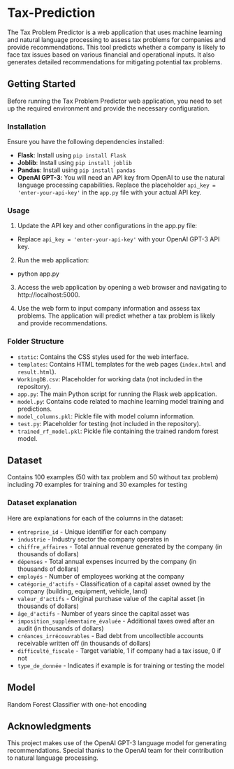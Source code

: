 # Tax-Prediction
The Tax Problem Predictor is a web application that uses machine learning and natural language processing to assess tax problems for companies and provide recommendations. This tool predicts whether a company is likely to face tax issues based on various financial and operational inputs. It also generates detailed recommendations for mitigating potential tax problems.
## Getting Started
Before running the Tax Problem Predictor web application, you need to set up the required environment and provide the necessary configuration.
### Installation
Ensure you have the following dependencies installed:
- **Flask**: Install using `pip install Flask`
- **Joblib**: Install using `pip install joblib`
- **Pandas**: Install using `pip install pandas`
- **OpenAI GPT-3**: You will need an API key from OpenAI to use the natural language processing capabilities. Replace the placeholder `api_key = 'enter-your-api-key'` in the `app.py` file with your actual API key.
### Usage
1. Update the API key and other configurations in the app.py file:
- Replace `api_key = 'enter-your-api-key'` with your OpenAI GPT-3 API key.
2. Run the web application:
- python app.py
3. Access the web application by opening a web browser and navigating to http://localhost:5000.
  
4. Use the web form to input company information and assess tax problems. The application will predict whether a tax problem is likely and provide recommendations.
### Folder Structure 
- `static`: Contains the CSS styles used for the web interface.
- `templates`: Contains HTML templates for the web pages (`index.html` and `result.html`).
- `WorkingDB.csv`: Placeholder for working data (not included in the repository).
- `app.py`: The main Python script for running the Flask web application.
- `model.py`: Contains code related to machine learning model training and predictions.
- `model_columns.pkl`: Pickle file with model column information.
- `test.py`: Placeholder for testing (not included in the repository).
- `trained_rf_model.pkl`: Pickle file containing the trained random forest model.
 ## Dataset 
 Contains 100 examples (50 with tax problem and 50 without tax problem) including 70 examples for training and 30 examples for testing 
 ### Dataset explanation 
 Here are explanations for each of the columns in the dataset:
- `entreprise_id` - Unique identifier for each company
- `industrie` - Industry sector the company operates in
- `chiffre_affaires` - Total annual revenue generated by the company (in thousands of dollars)
- `dépenses` - Total annual expenses incurred by the company (in thousands of dollars)
- `employés` - Number of employees working at the company
- `catégorie_d'actifs` - Classification of a capital asset owned by the company (building, equipment, vehicle, land)
- `valeur_d'actifs` - Original purchase value of the capital asset (in thousands of dollars)
- `âge_d'actifs` - Number of years since the capital asset was 
- `imposition_supplémentaire_évaluée` - Additional taxes owed after an audit (in thousands of dollars)
- `créances_irrécouvrables` - Bad debt from uncollectible accounts receivable written off (in thousands of dollars)
- `difficulté_fiscale` - Target variable, 1 if company had a tax issue, 0 if not
- `type_de_donnée` - Indicates if example is for training or testing the model
## Model 
Random Forest Classifier with one-hot encoding 
## Acknowledgments
This project makes use of the OpenAI GPT-3 language model for generating recommendations. Special thanks to the OpenAI team for their contribution to natural language processing.
